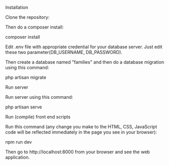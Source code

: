 Installation

Clone the repository:

Then do a composer install:

composer install

Edit .env file with appropriate credential for your database server. Just edit these two parameter(DB_USERNAME, DB_PASSWORD).

Then create a database named "families" and then do a database migration using this command:

php artisan migrate

Run server

Run server using this command:

php artisan serve

Run (compile) front end scripts

Run this command (any change you make to the HTML, CSS, JavaScript code will be reflected immediately in the page you see in your browser):

npm run dev

Then go to http://localhost:8000 from your browser and see the web application.



